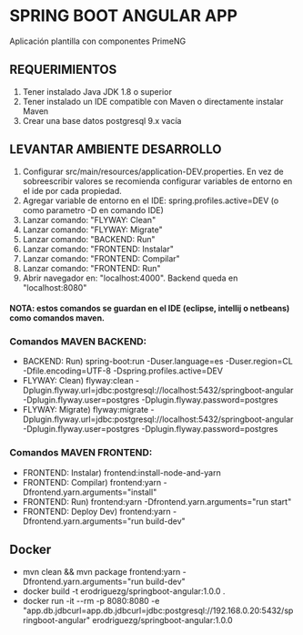
# SPRING BOOT ANGULAR APP
Aplicación plantilla con componentes PrimeNG

## REQUERIMIENTOS
1) Tener instalado Java JDK 1.8 o superior
2) Tener instalado un IDE compatible con Maven o directamente instalar Maven
3) Crear una base datos postgresql 9.x vacía

## LEVANTAR AMBIENTE DESARROLLO
1) Configurar src/main/resources/application-DEV.properties. En vez de sobreescribir valores se recomienda configurar variables de entorno en el ide por cada propiedad.
2) Agregar variable de entorno en el IDE: spring.profiles.active=DEV (o como parametro -D en comando IDE)
3) Lanzar comando: "FLYWAY: Clean"
4) Lanzar comando: "FLYWAY: Migrate"
5) Lanzar comando: "BACKEND: Run"
6) Lanzar comando: "FRONTEND: Instalar"
7) Lanzar comando: "FRONTEND: Compilar"
8) Lanzar comando: "FRONTEND: Run"
9) Abrir navegador en: "localhost:4000". Backend queda en "localhost:8080"

#### NOTA: estos comandos se guardan en el IDE (eclipse, intellij o netbeans) como comandos maven.

### Comandos MAVEN BACKEND:
* BACKEND: Run) spring-boot:run -Duser.language=es -Duser.region=CL -Dfile.encoding=UTF-8 -Dspring.profiles.active=DEV
* FLYWAY: Clean) flyway:clean -Dplugin.flyway.url=jdbc:postgresql://localhost:5432/springboot-angular -Dplugin.flyway.user=postgres -Dplugin.flyway.password=postgres
* FLYWAY: Migrate) flyway:migrate -Dplugin.flyway.url=jdbc:postgresql://localhost:5432/springboot-angular -Dplugin.flyway.user=postgres -Dplugin.flyway.password=postgres


### Comandos MAVEN FRONTEND:
* FRONTEND: Instalar) frontend:install-node-and-yarn
* FRONTEND: Compilar) frontend:yarn -Dfrontend.yarn.arguments="install"
* FRONTEND: Run) frontend:yarn -Dfrontend.yarn.arguments="run start"
* FRONTEND: Deploy Dev) frontend:yarn -Dfrontend.yarn.arguments="run build-dev" 

## Docker
* mvn clean && mvn package frontend:yarn -Dfrontend.yarn.arguments="run build-dev"
* docker build -t erodriguezg/springboot-angular:1.0.0 .
* docker run -it --rm -p 8080:8080 -e "app.db.jdbcurl=app.db.jdbcurl=jdbc:postgresql://192.168.0.20:5432/springboot-angular" erodriguezg/springboot-angular:1.0.0



